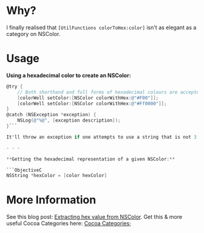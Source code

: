 Why?
====
I finally realised that `[UtilFunctions colorToHex:color]` isn't as elegant as a category on NSColor.

Usage
=====

**Using a hexadecimal color to create an NSColor:**

```ObjectiveC
@try {
    // Both shorthand and full forms of hexadecimal colours are accepted
    [colorWell setColor:[NSColor colorWithHex:@"#F00"]];
    [colorWell setColor:[NSColor colorWithHex:@"#Ff0000"]];
}
@catch (NSException *exception) {
    NSLog(@"%@", [exception description]);
}```

It'll throw an exception if one attempts to use a string that is not 3 or 6 characters in length, excluding the hash.

- - -

**Getting the hexadecimal representation of a given NSColor:**

```ObjectiveC
NSString *hexColor = [color hexColor]
```


More Information
================

See this blog post: [Extracting hex value from NSColor](http://pagesofinterest.net/blog/2011/12/extracting-hex-value-from-nscolor/).
Get this & more useful Cocoa Categories here: [Cocoa Categories](https://github.com/faceleg/Cocoa-Categories);
